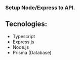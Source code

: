 ### Setup Node/Express to API.

## Tecnologies:

- Typescript
- Express.js
- Node.js
- Prisma (Database)
